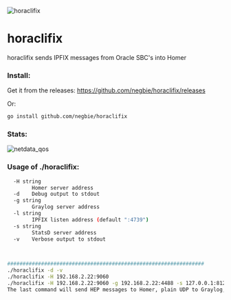 ![horaclifix](https://user-images.githubusercontent.com/20154956/27519118-9a0720a4-59ed-11e7-95ba-f0e9ce529624.png)

# horaclifix
horaclifix sends IPFIX messages from Oracle SBC's into Homer


### Install:

Get it from the releases:
https://github.com/negbie/horaclifix/releases

Or:
```bash
go install github.com/negbie/horaclifix
```

### Stats:
![netdata_qos](https://user-images.githubusercontent.com/20154956/28118829-01909016-6713-11e7-9b54-80e626af7222.jpeg)

### Usage of ./horaclifix:

```bash
  -H string
        Homer server address
  -d    Debug output to stdout
  -g string
        Graylog server address
  -l string
        IPFIX listen address (default ":4739")
  -s string
        StatsD server address
  -v    Verbose output to stdout


        
################################################################
./horaclifix -d -v
./horaclifix -H 192.168.2.22:9060
./horaclifix -H 192.168.2.22:9060 -g 192.168.2.22:4488 -s 127.0.0.1:8125
The last command will send HEP messages to Homer, plain UDP to Graylog, plain UDP to StatsD.
```
